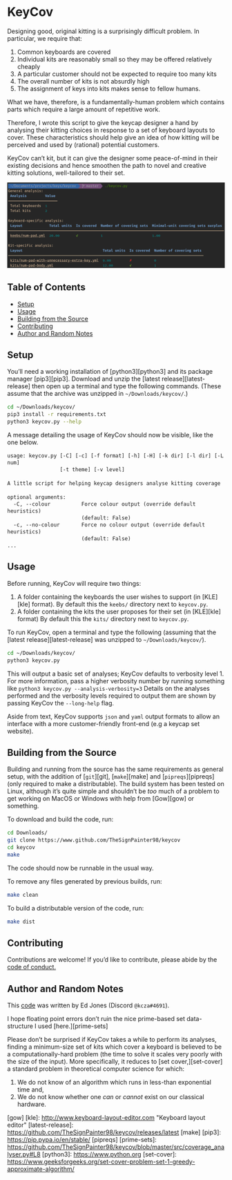 # KeyCov

Designing good, original kitting is a surprisingly difficult problem.
In particular, we require that:

1. Common keyboards are covered
2. Individual kits are reasonably small so they may be offered relatively cheaply
3. A particular customer should not be expected to require too many kits
4. The overall number of kits is not absurdly high
5. The assignment of keys into kits makes sense to fellow humans.

What we have, therefore, is a fundamentally-human problem which contains parts which require a large amount of repetitive work.

Therefore, I wrote this script to give the keycap designer a hand by analysing their kitting choices in response to a set of keyboard layouts to cover.
These characteristics should help give an idea of how kitting will be perceived and used by (rational) potential customers.

KeyCov can’t kit, but it can give the designer some peace-of-mind in their existing decisions and hence smoothen the path to novel and creative kitting solutions, well-tailored to their set.

![An example of keycov output](https://raw.githubusercontent.com/TheSignPainter98/keycov/master/img/keycov-example.png)

## Table of Contents


<!-- vim-markdown-toc GFM -->

* [Setup](#setup)
* [Usage](#usage)
* [Building from the Source](#building-from-the-source)
* [Contributing](#contributing)
* [Author and Random Notes](#author-and-random-notes)

<!-- vim-markdown-toc -->

## Setup

You’ll need a working installation of [python3][python3] and its package manager [pip3][pip3].
Download and unzip the [latest release][latest-release] then open up a terminal and type the following commands.
(These assume that the archive was unzipped in `~/Downloads/keycov/`.)

```bash
cd ~/Downloads/keycov/
pip3 install -r requirements.txt
python3 keycov.py --help
```

A message detailing the usage of KeyCov should now be visible, like the one below.

```
usage: keycov.py [-C] [-c] [-f format] [-h] [-H] [-k dir] [-l dir] [-L num]
                 [-t theme] [-v level]

A little script for helping keycap designers analyse kitting coverage

optional arguments:
  -C, --colour          Force colour output (override default heuristics)
                        (default: False)
  -c, --no-colour       Force no colour output (override default heuristics)
                        (default: False)
...
```

## Usage

Before running, KeyCov will require two things:

1. A folder containing the keyboards the user wishes to support (in [KLE][kle] format).
   By default this the `keebs/` directory next to `keycov.py`.
2. A folder containing the kits the user proposes for their set (in [KLE][kle] format)
   By default this the `kits/` directory next to `keycov.py`.

To run KeyCov, open a terminal and type the following (assuming that the [latest release][latest-release] was unzipped to `~/Downloads/keycov/`).

```bash
cd ~/Downloads/keycov/
python3 keycov.py
```

This will output a basic set of analyses; KeyCov defaults to verbosity level 1.
For more information, pass a higher verbosity number by running something like `python3 keycov.py --analysis-verbosity=3`
Details on the analyses performed and the verbosity levels required to output them are shown by passing KeyCov the `--long-help` flag.

Aside from text, KeyCov supports `json` and `yaml` output formats to allow an interface with a more customer-friendly front-end (e.g a keycap set website).

## Building from the Source

Building and running from the source has the same requirements as general setup, with the addition of [`git`][git], [`make`][make] and [`pipreqs`][pipreqs] (only required to make a distributable).
The build system has been tested on Linux, although it’s quite simple and shouldn’t be _too_ much of a problem to get working on MacOS or Windows with help from [Gow][gow] or something.

To download and build the code, run:

```bash
cd Downloads/
git clone https://www.github.com/TheSignPainter98/keycov
cd keycov
make
```

The code should now be runnable in the usual way.

To remove any files generated by previous builds, run:

```bash
make clean
```

To build a distributable version of the code, run:

```bash
make dist
```

## Contributing

Contributions are welcome!
If you’d like to contribute, please abide by the [code of conduct.][code-of-conduct]

## Author and Random Notes

This [code][github] was written by Ed Jones (Discord `@kcza#4691`).

I hope floating point errors don’t ruin the nice prime-based set data-structure I used [here.][prime-sets]

Please don’t be surprised if KeyCov takes a while to perform its analyses, finding a minimum-size set of kits which cover a keyboard is believed to be a computationally-hard problem (the time to solve it scales very poorly with the size of the input).
More specifically, it reduces to [set cover,][set-cover] a standard problem in theoretical computer science for which:

1. We do not know of an algorithm which runs in less-than exponential time and,
2. We do not know whether one _can_ or _cannot_ exist on our classical hardware.

[code-of-conduct]: https://github.com/TheSignPainter98/adjust-keys/blob/master/.github/CODE_OF_CONDUCT.md
[github]: http://www.github.com/TheSignPainter98/keycov
[gow]
[kle]: http://www.keyboard-layout-editor.com "Keyboard layout editor"
[latest-release]: https://github.com/TheSignPainter98/keycov/releases/latest
[make]
[pip3]: https://pip.pypa.io/en/stable/
[pipreqs]
[prime-sets]: https://github.com/TheSignPainter98/keycov/blob/master/src/coverage_analyser.py#L8
[python3]: https://www.python.org
[set-cover]: https://www.geeksforgeeks.org/set-cover-problem-set-1-greedy-approximate-algorithm/
